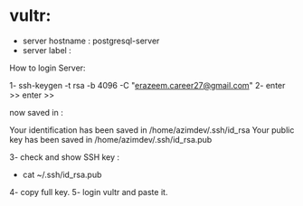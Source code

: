 # vultr:

- server hostname : postgresql-server
- server label : 


How to login Server:

1- ssh-keygen -t rsa -b 4096 -C "erazeem.career27@gmail.com"
2- enter >> enter >> 

now saved in :

Your identification has been saved in /home/azimdev/.ssh/id_rsa
Your public key has been saved in /home/azimdev/.ssh/id_rsa.pub

3- check and show SSH key :

 - cat ~/.ssh/id_rsa.pub

4- copy full key.
5- login vultr and paste it.